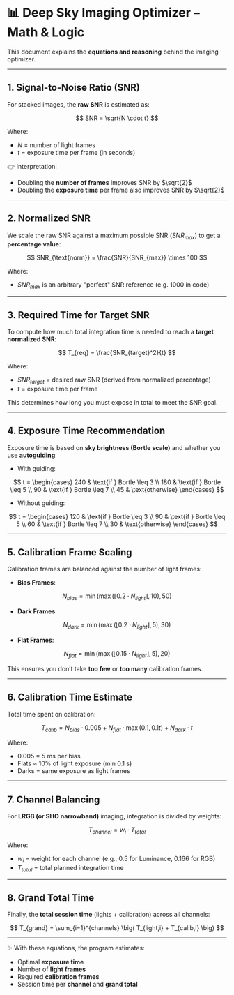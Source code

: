 # 📊 Deep Sky Imaging Optimizer – Math & Logic

This document explains the **equations and reasoning** behind the imaging optimizer.  

---

## 1. Signal-to-Noise Ratio (SNR)

For stacked images, the **raw SNR** is estimated as:

$$
SNR = \sqrt{N \cdot t}
$$

Where:
- $N$ = number of light frames  
- $t$ = exposure time per frame (in seconds)  

👉 Interpretation:  
- Doubling the **number of frames** improves SNR by $\sqrt{2}$  
- Doubling the **exposure time** per frame also improves SNR by $\sqrt{2}$  

---

## 2. Normalized SNR

We scale the raw SNR against a maximum possible SNR ($SNR_{max}$) to get a **percentage value**:

$$
SNR_{\text{norm}} = \frac{SNR}{SNR_{max}} \times 100
$$

Where:
- $SNR_{max}$ is an arbitrary "perfect" SNR reference (e.g. 1000 in code)  

---

## 3. Required Time for Target SNR

To compute how much total integration time is needed to reach a **target normalized SNR**:

$$
T_{req} = \frac{SNR_{target}^2}{t}
$$

Where:
- $SNR_{target}$ = desired raw SNR (derived from normalized percentage)  
- $t$ = exposure time per frame  

This determines how long you must expose in total to meet the SNR goal.  

---

## 4. Exposure Time Recommendation

Exposure time is based on **sky brightness (Bortle scale)** and whether you use **autoguiding**:

- With guiding:

$$
t = 
\begin{cases}
240 & \text{if } Bortle \leq 3 \\
180 & \text{if } Bortle \leq 5 \\
90  & \text{if } Bortle \leq 7 \\
45  & \text{otherwise}
\end{cases}
$$

- Without guiding:

$$
t = 
\begin{cases}
120 & \text{if } Bortle \leq 3 \\
90  & \text{if } Bortle \leq 5 \\
60  & \text{if } Bortle \leq 7 \\
30  & \text{otherwise}
\end{cases}
$$

---

## 5. Calibration Frame Scaling

Calibration frames are balanced against the number of light frames:

- **Bias Frames**:

$$
N_{bias} = \min(\max(\lfloor 0.2 \cdot N_{light} \rfloor, 10), 50)
$$

- **Dark Frames**:

$$
N_{dark} = \min(\max(\lfloor 0.2 \cdot N_{light} \rfloor, 5), 30)
$$

- **Flat Frames**:

$$
N_{flat} = \min(\max(\lfloor 0.15 \cdot N_{light} \rfloor, 5), 20)
$$

This ensures you don’t take **too few** or **too many** calibration frames.  

---

## 6. Calibration Time Estimate

Total time spent on calibration:

$$
T_{calib} = N_{bias} \cdot 0.005 + N_{flat} \cdot \max(0.1, 0.1t) + N_{dark} \cdot t
$$

Where:
- $0.005$ = 5 ms per bias  
- Flats ≈ 10% of light exposure (min 0.1 s)  
- Darks = same exposure as light frames  

---

## 7. Channel Balancing

For **LRGB (or SHO narrowband)** imaging, integration is divided by weights:

$$
T_{channel} = w_i \cdot T_{total}
$$

Where:
- $w_i$ = weight for each channel (e.g., 0.5 for Luminance, 0.166 for RGB)  
- $T_{total}$ = total planned integration time  

---

## 8. Grand Total Time

Finally, the **total session time** (lights + calibration) across all channels:

$$
T_{grand} = \sum_{i=1}^{channels} \big( T_{light,i} + T_{calib,i} \big)
$$

---

✨ With these equations, the program estimates:  
- Optimal **exposure time**  
- Number of **light frames**  
- Required **calibration frames**  
- Session time per **channel** and **grand total**  
